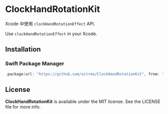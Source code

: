 # ClockHandRotationKit

Xcode 中使用 `clockHandRotationEffect` API.

Use `clockHandRotationEffect` in your Xcode.

## Installation

### Swift Package Manager

```swift
.package(url: "https://github.com/octree/ClockHandRotationKit", from: "1.0.0")

```

## License

**ClockHandRotationKit** is available under the MIT license. See the LICENSE file for more info.
